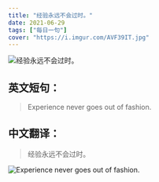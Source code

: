 ```yaml
---
title: "经验永远不会过时。"
date: 2021-06-29
tags: ["每日一句"]
cover: "https://i.imgur.com/AVF39IT.jpg"
---
```


![经验永远不会过时。](https://i.imgur.com/8IIcJ1V.jpg)

## 英文短句：
> Experience never goes out of fashion.

<!--more-->

## 中文翻译：
> 经验永远不会过时。

![Experience never goes out of fashion.](https://i.imgur.com/KY9U22C.jpg)

